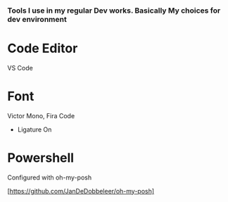 ### Tools I use in my regular Dev works. Basically My choices for dev environment

# Code Editor
VS Code

# Font
Victor Mono, Fira Code
- Ligature On
# Powershell
Configured with oh-my-posh

[https://github.com/JanDeDobbeleer/oh-my-posh]

